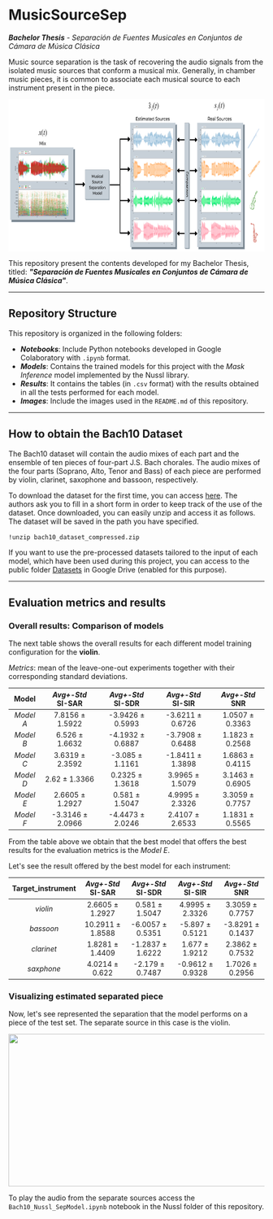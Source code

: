 # MusicSourceSep
***Bachelor Thesis** - Separación de Fuentes Musicales en Conjuntos de Cámara de Música Clásica*

Music source separation is the task of recovering the audio signals from the isolated music sources that conform a musical mix. Generally, in chamber music pieces, it is common to associate each musical source to each instrument present in the piece.

<!-- ![Repo image](https://github.com/andrezg98/MusicSourceSep/blob/main/Images/source_separation_training.png?raw=true) -->
<img align="center" src="https://github.com/andrezg98/MusicSourceSep/blob/main/Images/source_separation_training.png?raw=true" width="700" height="300">

This repository present the contents developed for my Bachelor Thesis, titled: ***"Separación de Fuentes Musicales en Conjuntos de Cámara de Música Clásica"***.
***
## Repository Structure
This repository is organized in the following folders:
- **_Notebooks_**: Include Python notebooks developed in Google Colaboratory with `.ipynb` format.
- **_Models_**: Contains the trained models for this project with the _Mask Inference_ model implemented by the Nussl library.
- **_Results_**: It contains the tables (in `.csv` format) with the results obtained in all the tests performed for each model.
- **_Images_**: Include the images used in the `README.md` of this repository.
***
## How to obtain the Bach10 Dataset
The Bach10 dataset will contain the audio mixes of each part and the ensemble of ten pieces of four-part J.S. Bach chorales. The audio mixes of the four parts (Soprano, Alto, Tenor and Bass) of each piece are performed by violin, clarinet, saxophone and bassoon, respectively.

To download the dataset for the first time, you can access [here](https://https://docs.google.com/forms/d/e/1FAIpQLSfJ1IdB7Ws2_m0wkkvS1hGm5GevGS3QmqBIoxiGDbw93yoPLQ/viewform?embedded=true&formkey=dGU3cmRlb1Q4RU5zTGNZeHUyRGFwaWc6MQ). The authors ask you to fill in a short form in order to keep track of the use of the dataset. Once downloaded, you can easily unzip and access it as follows. The dataset will be saved in the path you have specified.
```
!unzip bach10_dataset_compressed.zip
```

If you want to use the pre-processed datasets tailored to the input of each model, which have been used during this project, you can access to the public folder [Datasets](https://drive.google.com/drive/folders/1IuS0YSDNNGp7i7t-RdARWlmmaOEOPD9k?usp=sharing) in Google Drive (enabled for this purpose).
***
## Evaluation metrics and results
### Overall results: Comparison of models 
The next table shows the overall results for each different model training configuration for the **violin**.

_Metrics_: mean of the leave-one-out experiments together with their corresponding standard deviations.

|  Model | _Avg+-Std_<br>SI-SAR | _Avg+-Std_<br>SI-SDR | _Avg+-Std_<br>SI-SIR | _Avg+-Std_<br>SNR |
|:-------:|:------------------:|:------------------:|:------------------:|:---------------:|
| _Model A_ |   7.8156 ± 1.5922  |  -3.9426 ± 0.5993  |  -3.6211 ± 0.6726  | 1.0507 ± 0.3363 |
| _Model B_ |   6.526 ± 1.6632   |  -4.1932 ± 0.6887  |  -3.7908 ± 0.6488  | 1.1823 ± 0.2568 |
| _Model C_ |   3.6319 ± 2.3592  |   -3.085 ± 1.1161  |  -1.8411 ± 1.3898  | 1.6863 ± 0.4115 |
| _Model D_ |    2.62 ± 1.3366   |   0.2325 ± 1.3618  |   3.9965 ± 1.5079  | 3.1463 ± 0.6905 |
| _Model E_ |   2.6605 ± 1.2927  |   0.581 ± 1.5047   |   4.9995 ± 2.3326  | 3.3059 ± 0.7757 |
| _Model F_ |  -3.3146 ± 2.0966  |  -4.4473 ± 2.0246  |   2.4107 ± 2.6533  | 1.1831 ± 0.5565 |

From the table above we obtain that the best model that offers the best results for the evaluation metrics is the _Model E_.

Let's see the result offered by the best model for each instrument:

| Target_instrument | _Avg+-Std_<br>SI-SAR | _Avg+-Std_<br>SI-SDR | _Avg+-Std_<br>SI-SIR |  _Avg+-Std_<br>SNR |
|:-----------------:|:------------------:|:------------------:|:------------------:|:----------------:|
|       _violin_      |   2.6605 ± 1.2927  |   0.581 ± 1.5047   |   4.9995 ± 2.3326  |  3.3059 ± 0.7757 |
|      _bassoon_      |  10.2911 ± 1.8588  |  -6.0057 ± 0.5351  |   -5.897 ± 0.5121  | -3.8291 ± 0.1437 |
|      _clarinet_     |   1.8281 ± 1.4409  |  -1.2837 ± 1.6222  |   1.677 ± 1.9212   |  2.3862 ± 0.7532 |
|      _saxphone_     |   4.0214 ± 0.622   |   -2.179 ± 0.7487  |  -0.9612 ± 0.9328  |  1.7026 ± 0.2956 |

### Visualizing estimated separated piece
Now, let's see represented the separation that the model performs on a piece of the test set. 
The separate source in this case is the violin.

<img align="center" src="https://github.com/andrezg98/MusicSourceSep/blob/main/Images/violin sep.png?raw=true" width="700" height="300">

To play the audio from the separate sources access the `Bach10_Nussl_SepModel.ipynb` notebook in the Nussl folder of this repository.
